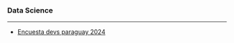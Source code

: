 ### Data Science

______________________________________________________________________

- [Encuesta devs paraguay 2024](data_science/projects/Encuesta_IT_Py_2024/intro.md)

